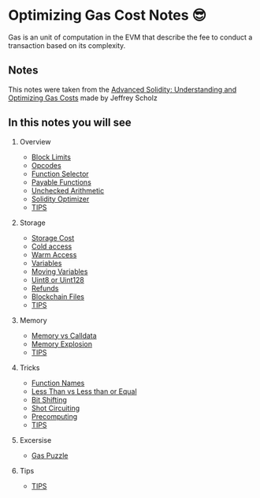 # Optimizing Gas Cost Notes 😎
Gas is an unit of computation in the EVM that describe the fee to conduct a transaction based on its complexity. 
## Notes
This notes were taken from the [Advanced Solidity: Understanding and Optimizing Gas Costs](https://www.udemy.com/course/advanced-solidity-understanding-and-optimizing-gas-costs) made by Jeffrey Scholz
## In this notes you will see 
1. Overview 
    - [Block Limits](https://github.com/EdwardsVO/gas-optimization-notes/blob/main/overview/notes.md#storage-slots)
    - [Opcodes](https://github.com/EdwardsVO/gas-optimization-notes/blob/main/overview/notes.md#opcodes)
    - [Function Selector](https://github.com/EdwardsVO/gas-optimization-notes/blob/main/overview/notes.md#function-selector)
    - [Payable Functions](https://github.com/EdwardsVO/gas-optimization-notes/blob/main/overview/notes.md#payable-functions)
    - [Unchecked Arithmetic](https://github.com/EdwardsVO/gas-optimization-notes/blob/main/overview/notes.md#unchecked-arithmetic)
    - [Solidity Optimizer](https://github.com/EdwardsVO/gas-optimization-notes/blob/main/overview/notes.md#solidity-optimizer)
    - [TIPS](https://github.com/EdwardsVO/gas-optimization-notes/blob/main/overview/notes.md#tips)

2. Storage
    - [Storage Cost](https://github.com/EdwardsVO/gas-optimization-notes/blob/main/storage/notes.md#storage-movements)
    - [Cold access](https://github.com/EdwardsVO/gas-optimization-notes/blob/main/storage/notes.md#cold-access)
    - [Warm Access](https://github.com/EdwardsVO/gas-optimization-notes/blob/main/storage/notes.md#warm-access)
    - [Variables](https://github.com/EdwardsVO/gas-optimization-notes/blob/main/storage/variables.md#variables)
    - [Moving Variables](https://github.com/EdwardsVO/gas-optimization-notes/blob/main/storage/variables.md#variables)
    - [Uint8 or Uint128](https://github.com/EdwardsVO/gas-optimization-notes/blob/main/storage/variables.md#smaller-integers-)
    - [Refunds](https://github.com/EdwardsVO/gas-optimization-notes/blob/main/storage/variables.md#refunds)
    - [Blockchain Files](https://github.com/EdwardsVO/gas-optimization-notes/blob/main/storage/variables.md#refunds)
    - [TIPS](https://github.com/EdwardsVO/gas-optimization-notes/blob/main/storage/variables.md#tips)

3. Memory
    - [Memory vs Calldata](https://github.com/EdwardsVO/gas-optimization-notes/blob/main/memory/notes.md#memory-vs-calldata)
    - [Memory Explosion](https://github.com/EdwardsVO/gas-optimization-notes/blob/main/memory/notes.md#memory-explosition)
    - [TIPS](https://github.com/EdwardsVO/gas-optimization-notes/blob/main/memory/notes.md#tips)

4. Tricks
    - [Function Names](https://github.com/EdwardsVO/gas-optimization-notes/blob/main/tricks/notes.md#function-names)
    - [Less Than vs Less than or Equal](https://github.com/EdwardsVO/gas-optimization-notes/blob/main/tricks/notes.md#less-than-vs-less-than-or-equal-to)
    - [Bit Shifting](https://github.com/EdwardsVO/gas-optimization-notes/blob/main/tricks/notes.md#bit-shifting)
    - [Shot Circuiting](https://github.com/EdwardsVO/gas-optimization-notes/blob/main/tricks/notes.md#bit-shifting)
    - [Precomputing](https://github.com/EdwardsVO/gas-optimization-notes/blob/main/tricks/notes.md#bit-shifting)
    - [TIPS](https://github.com/EdwardsVO/gas-optimization-notes/blob/main/tricks/notes.md#tips)

5. Excersise
    - [Gas Puzzle](https://github.com/EdwardsVO/gas-optimization-notes/blob/main/excersise-repo/pratice.md#gas-puzzles)

6. Tips 
    - [TIPS](https://github.com/EdwardsVO/gas-optimization-notes/blob/main/overview/tips-brief.md)